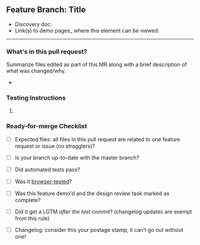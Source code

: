 ## Feature Branch: Title

* Discovery doc:
* Link(s) to demo pages_ where this element can be viewed:

---

### What's in this pull request?
Summarize files edited as part of this MR along with a brief description of what was changed/why.

*

### Testing Instructions

1. 

### Ready-for-merge Checklist

- [ ] Expected files: all files in this pull request are related to one feature request or issue (no stragglers)?
- [ ] Is your branch up-to-date with the master branch?
- [ ] Did automated tests pass?
- [ ] Was it [browser-tested](https://docs.google.com/spreadsheets/d/1luriPYswlGcKdcbKhQfW6kxIgj7tjNjnBVP7yZ4onwA/edit#gid=1660273076)?
- [ ] Was this feature demo'd and the design review task marked as complete?
- [ ] Did it get a LGTM *after the last commit*? (changelog updates are exempt from this rule)
- [ ] Changelog: consider this your postage stamp, it can’t go out without one! 



